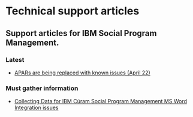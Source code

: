 # Technical support articles

## Support articles for IBM Social Program Management.

### Latest
 * [APARs are being replaced with known issues (April 22)](apars-now-known-issues.md)

### Must gather information
 * [Collecting Data for IBM Cúram Social Program Management MS Word Integration issues](must-gather-ms-word-integration.md)



